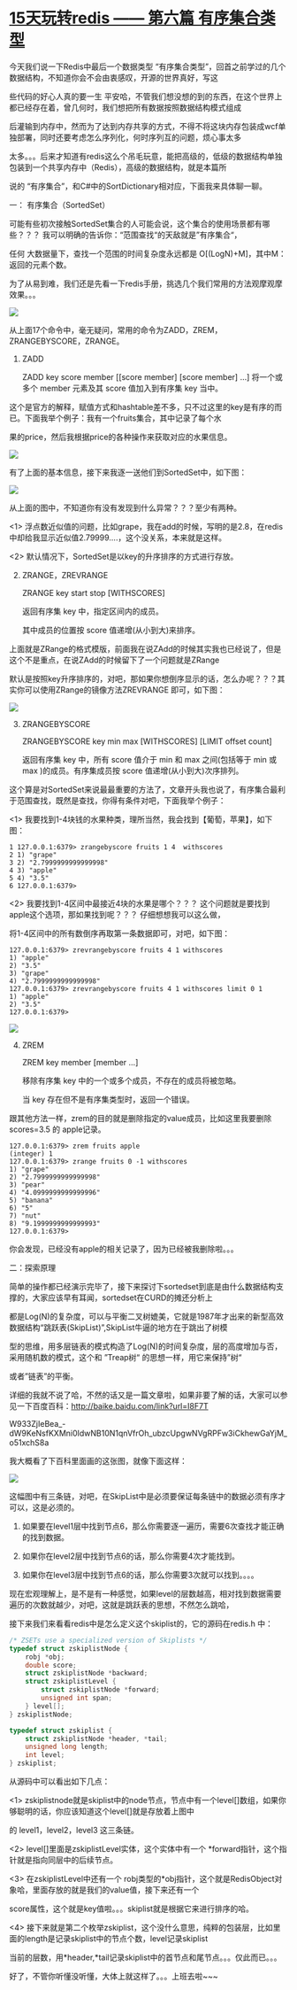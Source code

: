 # [15天玩转redis —— 第六篇 有序集合类型][0] 


今天我们说一下Redis中最后一个数据类型 “有序集合类型”，回首之前学过的几个数据结构，不知道你会不会由衷感叹，开源的世界真好，写这

些代码的好心人真的要一生 平安哈，不管我们想没想的到的东西，在这个世界上都已经存在着，曾几何时，我们想把所有数据按照数据结构模式组成

后灌输到内存中，然而为了达到内存共享的方式，不得不将这块内存包装成wcf单独部署，同时还要考虑怎么序列化，何时序列互的问题，烦心事太多

太多。。。后来才知道有redis这么个吊毛玩意，能把高级的，低级的数据结构单独包装到一个共享内存中（Redis），高级的数据结构，就是本篇所

说的 “有序集合”，和C#中的SortDictionary相对应，下面我来具体聊一聊。 

一： 有序集合（SortedSet）

可能有些初次接触SortedSet集合的人可能会说，这个集合的使用场景都有哪些？？？ 我可以明确的告诉你：“范围查找“的天敌就是”有序集合“，

任何 大数据量下，查找一个范围的时间复杂度永远都是 O[(LogN)+M]，其中M：返回的元素个数。

为了从易到难，我们还是先看一下redis手册，挑选几个我们常用的方法观摩观摩效果。。。

![][1]

从上面17个命令中，毫无疑问，常用的命令为ZADD，ZREM，ZRANGEBYSCORE，ZRANGE。

1. ZADD

    ZADD key score member [[score member] [score member] ...]
    将一个或多个 member 元素及其 score 值加入到有序集 key 当中。

这个是官方的解释，赋值方式和hashtable差不多，只不过这里的key是有序的而已。下面我举个例子：我有一个fruits集合，其中记录了每个水

果的price，然后我根据price的各种操作来获取对应的水果信息。

![][2]

有了上面的基本信息，接下来我逐一送他们到SortedSet中，如下图：

![][3]

从上面的图中，不知道你有没有发现到什么异常？？？至少有两种。

<1> 浮点数近似值的问题，比如grape，我在add的时候，写明的是2.8，在redis中却给我显示近似值2.79999....，这个没关系，本来就是这样。

<2> 默认情况下，SortedSet是以key的升序排序的方式进行存放。

2. ZRANGE，ZREVRANGE

    ZRANGE key start stop [WITHSCORES]
    
    返回有序集 key 中，指定区间内的成员。
    
    其中成员的位置按 score 值递增(从小到大)来排序。

上面就是ZRange的格式模版，前面我在说ZAdd的时候其实我也已经说了，但是这个不是重点，在说ZAdd的时候留下了一个问题就是ZRange

默认是按照key升序排序的，对吧，那如果你想倒序显示的话，怎么办呢？？？其实你可以使用ZRange的镜像方法ZREVRANGE 即可，如下图：

![][4]

3. ZRANGEBYSCORE

    ZRANGEBYSCORE key min max [WITHSCORES] [LIMIT offset count]
    
    返回有序集 key 中，所有 score 值介于 min 和 max 之间(包括等于 min 或 max )的成员。有序集成员按 score 值递增(从小到大)次序排列。

这个算是对SortedSet来说最最重要的方法了，文章开头我也说了，有序集合最利于范围查找，既然是查找，你得有条件对吧，下面我举个例子：

<1> 我要找到1-4块钱的水果种类，理所当然，我会找到【葡萄，苹果】，如下图：

    1 127.0.0.1:6379> zrangebyscore fruits 1 4  withscores
    2 1) "grape"
    3 2) "2.7999999999999998"
    4 3) "apple"
    5 4) "3.5"
    6 127.0.0.1:6379> 

<2> 我要找到1-4区间中最接近4块的水果是哪个？？？ 这个问题就是要找到apple这个选项，那如果找到呢？？？ 仔细想想我可以这么做，

将1-4区间中的所有数倒序再取第一条数据即可，对吧，如下图：

    127.0.0.1:6379> zrevrangebyscore fruits 4 1 withscores
    1) "apple"
    2) "3.5"
    3) "grape"
    4) "2.7999999999999998"
    127.0.0.1:6379> zrevrangebyscore fruits 4 1 withscores limit 0 1
    1) "apple"
    2) "3.5"
    127.0.0.1:6379> 


![][5]

4. ZREM

    ZREM key member [member ...]
    
    移除有序集 key 中的一个或多个成员，不存在的成员将被忽略。
    
    当 key 存在但不是有序集类型时，返回一个错误。

跟其他方法一样，zrem的目的就是删除指定的value成员，比如这里我要删除scores=3.5 的 apple记录。

    127.0.0.1:6379> zrem fruits apple
    (integer) 1
    127.0.0.1:6379> zrange fruits 0 -1 withscores
    1) "grape"
    2) "2.7999999999999998"
    3) "pear"
    4) "4.0999999999999996"
    5) "banana"
    6) "5"
    7) "nut"
    8) "9.1999999999999993"
    127.0.0.1:6379> 


你会发现，已经没有apple的相关记录了，因为已经被我删除啦。。。

二：探索原理

简单的操作都已经演示完毕了，接下来探讨下sortedset到底是由什么数据结构支撑的，大家应该早有耳闻，sortedset在CURD的摊还分析上

都是Log(N)的复杂度，可以与平衡二叉树媲美，它就是1987年才出来的新型高效数据结构“跳跃表(SkipList)”,SkipList牛逼的地方在于跳出了树模

型的思维，用多层链表的模式构造了Log(N)的时间复杂度，层的高度增加与否，采用随机数的模式，这个和 ”Treap树“ 的思想一样，用它来保持”树“

或者”链表”的平衡。

详细的我就不说了哈，不然的话又是一篇文章啦，如果非要了解的话，大家可以参见一下百度百科：http://baike.baidu.com/link?url=I8F7T

W933ZjIeBea_-dW9KeNsfKXMni0IdwNB10N1qnVfrOh_ubzcUpgwNVgRPFw3iCkhewGaYjM_o51xchS8a

我大概看了下百科里面画的这张图，就像下面这样：

![][6]

这幅图中有三条链，对吧，在SkipList中是必须要保证每条链中的数据必须有序才可以，这是必须的。

1. 如果要在level1层中找到节点6，那么你需要逐一遍历，需要6次查找才能正确的找到数据。

2. 如果你在level2层中找到节点6的话，那么你需要4次才能找到。

3. 如果你在level3层中找到节点6的话，那么你需要3次就可以找到。。。。

现在宏观理解上，是不是有一种感觉，如果level的层数越高，相对找到数据需要遍历的次数就越少，对吧，这就是跳跃表的思想，不然怎么跳哈，

接下来我们来看看redis中是怎么定义这个skiplist的，它的源码在redis.h 中：
```c
/* ZSETs use a specialized version of Skiplists */
typedef struct zskiplistNode {
    robj *obj;
    double score;
    struct zskiplistNode *backward;
    struct zskiplistLevel {
        struct zskiplistNode *forward;
        unsigned int span;
    } level[];
} zskiplistNode;

typedef struct zskiplist {
    struct zskiplistNode *header, *tail;
    unsigned long length;
    int level;
} zskiplist;
```

从源码中可以看出如下几点：

<1> zskiplistnode就是skiplist中的node节点，节点中有一个level[]数组，如果你够聪明的话，你应该知道这个level[]就是存放着上图中

的 level1，level2，level3 这三条链。

<2> level[]里面是zskiplistLevel实体，这个实体中有一个 *forward指针，这个指针就是指向同层中的后续节点。

<3> 在zskiplistLevel中还有一个 robj类型的*obj指针，这个就是RedisObject对象哈，里面存放的就是我们的value值，接下来还有一个

score属性，这个就是key值啦。。。skiplist就是根据它来进行排序的哈。

<4> 接下来就是第二个枚举zskiplist，这个没什么意思，纯粹的包装层，比如里面的length是记录skiplist中的节点个数，level记录skiplist

当前的层数，用*header,*tail记录skiplist中的首节点和尾节点。。。仅此而已。。。

好了，不管你听懂没听懂，大体上就这样了。。。上班去啦~~~

[0]: http://www.cnblogs.com/huangxincheng/p/4979789.html
[1]: ./img/214741-20151119180834765-163843145.png
[2]: ./img/214741-20151119183715796-1795998097.png
[3]: ./img/214741-20151119184043843-367647241.png
[4]: ./img/214741-20151119184824030-172542872.png
[5]: ./img/214741-20151119212054390-1238070645.png
[6]: ./img/214741-20151119215658186-1495019983.png